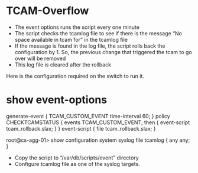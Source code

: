 # TCAM-Overflow
- The event options runs the script every one minute
- The script checks the tcamlog file to see if there is  the message “No space available in tcam for” in the tcamlog file
- If the message is found in the log file, the script rolls back the configuration by 1. So, the previous change that triggered the tcam to go over will be removed
- This log file is cleared after the rollback

Here is the configuration required on the switch to run it.
# show event-options
generate-event {
    TCAM_CUSTOM_EVENT time-interval 60;
}
policy CHECKTCAMSTATUS {
    events TCAM_CUSTOM_EVENT;
    then {
        event-script tcam_rollback.slax;
    }
}
event-script {
    file tcam_rollback.slax;
}
 
root@cs-agg-01> show configuration system syslog
file tcamlog {
    any any;
}
 
 
- Copy the script to “/var/db/scripts/event” directory
- Configure tcamlog file as one of the syslog targets.
